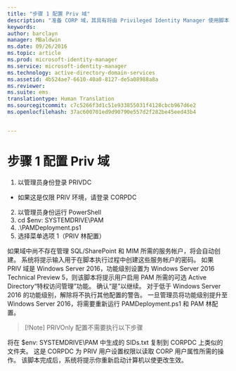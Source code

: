 ```yaml
---
title: "步骤 1 配置 Priv 域"
description: "准备 CORP 域，其具有将由 Privileged Identity Manager 使用脚本进行管理的现有标识或新标识"
keywords: 
author: barclayn
manager: MBaldwin
ms.date: 09/26/2016
ms.topic: article
ms.prod: microsoft-identity-manager
ms.service: microsoft-identity-manager
ms.technology: active-directory-domain-services
ms.assetid: 4b524ae7-6610-40a0-8127-de5a08988a8a
ms.reviewer: 
ms.suite: ems
translationtype: Human Translation
ms.sourcegitcommit: c7c5266f3d1c51e933855031f4128cbcb967d6e2
ms.openlocfilehash: 37ac600701ed9d90790e557d2f282be45eed43b4


---
```

# 步骤 1 配置 Priv 域

1. 以管理员身份登录 PRIVDC
  * 如果这是仅限 PRIV 环境，请登录 CORPDC
2. 以管理员身份运行 PowerShell
3. cd $env: SYSTEMDRIVE\PAM
4. .\PAMDeployment.ps1
5. 选择菜单选项 1（PRIV 林配置）


如果域中尚不存在管理 SQL/SharePoint 和 MIM 所需的服务帐户，将会自动创建。 系统将提示输入用于在脚本执行过程中创建这些服务帐户的密码。
如果 PRIV 域是 Windows Server 2016，功能级别设置为 Windows Server 2016 Technical Preview 5，则该脚本将提示用户启用 PAM 所需的可选 Active Directory“特权访问管理”功能。 确认“是”以继续。
对于低于 Windows Server 2016 的功能级别，解除将不执行其他配置的警告。 一旦管理员将功能级别提升至 Windows Server 2016，将需要重新运行 PAMDeployment.ps1 和 PAM 林配置。

>[!Note] PRIVOnly 配置不需要执行以下步骤

将在 $env: SYSTEMDRIVE\PAM 中生成的 SIDs.txt 复制到 CORPDC 上类似的文件夹。 这是 CORPDC 为 PRIV 用户设置权限以读取 CORP 用户属性所需的操作。
该脚本完成后，系统将提示你重新启动计算机以使更改生效。



<!--HONumber=Sep16_HO4-->


